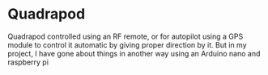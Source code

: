 # Quadrapod
Quadrapod controlled using an RF remote, or for autopilot using a GPS module to control it automatic by giving proper direction by it. But in my project, I have gone about things in another way using an Arduino nano and raspberry pi
